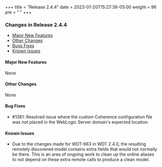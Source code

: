 +++
title = "Release 2.4.4"
date = 2023-01-20T15:27:38-05:00
weight = 96
pre = "<b> </b>"
+++

### Changes in Release 2.4.4
- [Major New Features](#major-new-features)
- [Other Changes](#other-changes)
- [Bugs Fixes](#bug-fixes)
- [Known Issues](#known-issues)


#### Major New Features
None

#### Other Changes
None

#### Bug Fixes
- #1361: Resolved issue where the custom Coherence configuration file was not placed in the WebLogic Server domain's expected location.

#### Known Issues
- Due to the changes made for WDT-663 in WDT 2.4.0, the resulting remotely discovered model contains extra fields that would not normally be there.
  This is an area of ongoing work to clean up the online aliases to not depend on these extra remote calls to produce a clean model.

